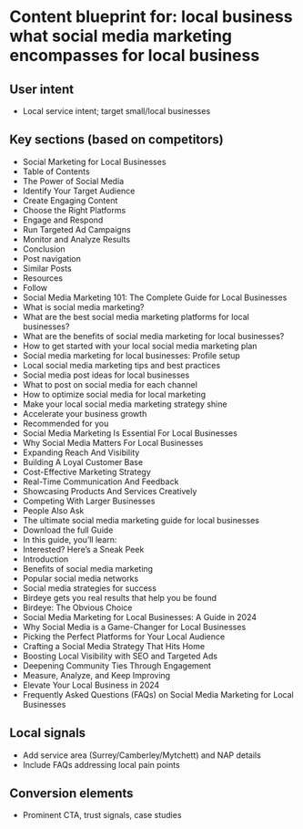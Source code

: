 # Content blueprint for: local business what social media marketing encompasses for local business

## User intent
- Local service intent; target small/local businesses

## Key sections (based on competitors)
- Social Marketing for Local Businesses
- Table of Contents
- The Power of Social Media
- Identify Your Target Audience
- Create Engaging Content
- Choose the Right Platforms
- Engage and Respond
- Run Targeted Ad Campaigns
- Monitor and Analyze Results
- Conclusion
- Post navigation
- Similar Posts
- Resources
- Follow
- Social Media Marketing 101: The Complete Guide for Local Businesses
- What is social media marketing?
- What are the best social media marketing platforms for local businesses?
- What are the benefits of social media marketing for local businesses?
- How to get started with your local social media marketing plan
- Social media marketing for local businesses: Profile setup
- Local social media marketing tips and best practices
- Social media post ideas for local businesses
- What to post on social media for each channel
- How to optimize social media for local marketing
- Make your local social media marketing strategy shine
- Accelerate your business growth
- Recommended for you
- Social Media Marketing Is Essential For Local Businesses
- Why Social Media Matters For Local Businesses
- Expanding Reach And Visibility
- Building A Loyal Customer Base
- Cost-Effective Marketing Strategy
- Real-Time Communication And Feedback
- Showcasing Products And Services Creatively
- Competing With Larger Businesses
- People Also Ask
- The ultimate social media marketing guide for local businesses
- Download the full Guide
- In this guide, you’ll learn:
- Interested? Here’s a Sneak Peek
- Introduction
- Benefits of social media marketing
- Popular social media networks
- Social media strategies for success
- Birdeye gets you real results that help you be found
- Birdeye: The Obvious Choice
- Social Media Marketing for Local Businesses: A Guide in 2024
- Why Social Media is a Game-Changer for Local Businesses
- Picking the Perfect Platforms for Your Local Audience
- Crafting a Social Media Strategy That Hits Home
- Boosting Local Visibility with SEO and Targeted Ads
- Deepening Community Ties Through Engagement
- Measure, Analyze, and Keep Improving
- Elevate Your Local Business in 2024
- Frequently Asked Questions (FAQs) on Social Media Marketing for Local Businesses

## Local signals
- Add service area (Surrey/Camberley/Mytchett) and NAP details
- Include FAQs addressing local pain points

## Conversion elements
- Prominent CTA, trust signals, case studies